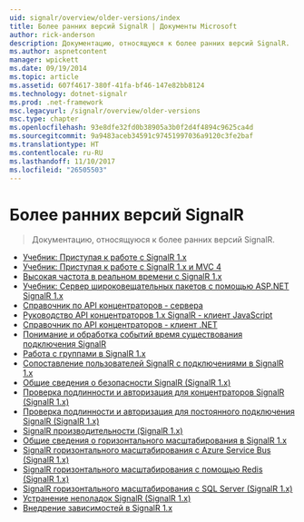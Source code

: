```yaml
---
uid: signalr/overview/older-versions/index
title: Более ранних версий SignalR | Документы Microsoft
author: rick-anderson
description: Документацию, относящуюся к более ранних версий SignalR.
ms.author: aspnetcontent
manager: wpickett
ms.date: 09/19/2014
ms.topic: article
ms.assetid: 607f4617-380f-41fa-bf46-147e82bb8124
ms.technology: dotnet-signalr
ms.prod: .net-framework
msc.legacyurl: /signalr/overview/older-versions
msc.type: chapter
ms.openlocfilehash: 93e8dfe32fd0b38905a3b0f2d4f4894c9625ca4d
ms.sourcegitcommit: 9a9483aceb34591c97451997036a9120c3fe2baf
ms.translationtype: HT
ms.contentlocale: ru-RU
ms.lasthandoff: 11/10/2017
ms.locfileid: "26505503"
---
```

<a name="signalr-older-versions"></a>Более ранних версий SignalR
====================
> Документацию, относящуюся к более ранних версий SignalR.


- [Учебник: Приступая к работе с SignalR 1.x](tutorial-getting-started-with-signalr.md)
- [Учебник: Приступая к работе с SignalR 1.x и MVC 4](tutorial-getting-started-with-signalr-and-mvc-4.md)
- [Высокая частота в реальном времени с SignalR 1.x](tutorial-high-frequency-realtime-with-signalr.md)
- [Учебник: Сервер широковещательных пакетов с помощью ASP.NET SignalR 1.x](tutorial-server-broadcast-with-aspnet-signalr.md)
- [Справочник по API концентраторов - сервера](signalr-1x-hubs-api-guide-server.md)
- [Руководство API концентраторов 1.x SignalR - клиент JavaScript](signalr-1x-hubs-api-guide-javascript-client.md)
- [Справочник по API концентраторов - клиент .NET](signalr-1x-hubs-api-guide-net-client.md)
- [Понимание и обработка событий время существования подключения SignalR](handling-connection-lifetime-events.md)
- [Работа с группами в SignalR 1.x](working-with-groups.md)
- [Сопоставление пользователей SignalR с подключениями в SignalR 1.x](mapping-users-to-connections.md)
- [Общие сведения о безопасности SignalR (SignalR 1.x)](introduction-to-security.md)
- [Проверка подлинности и авторизация для концентраторов SignalR (SignalR 1.x)](hub-authorization.md)
- [Проверка подлинности и авторизация для постоянного подключения SignalR (SignalR 1.x)](persistent-connection-authorization.md)
- [SignalR производительности (SignalR 1.x)](signalr-performance.md)
- [Общие сведения о горизонтального масштабирования в SignalR 1.x](scaleout-in-signalr.md)
- [SignalR горизонтального масштабирования с Azure Service Bus (SignalR 1.x)](scaleout-with-windows-azure-service-bus.md)
- [SignalR горизонтального масштабирования с помощью Redis (SignalR 1.x)](scaleout-with-redis.md)
- [SignalR горизонтального масштабирования с SQL Server (SignalR 1.x)](scaleout-with-sql-server.md)
- [Устранение неполадок SignalR (SignalR 1.x)](troubleshooting.md)
- [Внедрение зависимостей в SignalR 1.x](dependency-injection.md)

